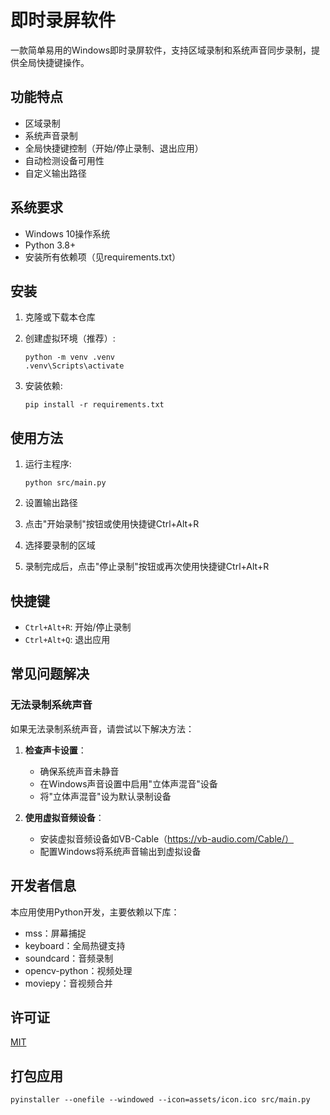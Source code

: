 # 即时录屏软件

一款简单易用的Windows即时录屏软件，支持区域录制和系统声音同步录制，提供全局快捷键操作。

## 功能特点

- 区域录制
- 系统声音录制
- 全局快捷键控制（开始/停止录制、退出应用）
- 自动检测设备可用性
- 自定义输出路径

## 系统要求

- Windows 10操作系统
- Python 3.8+
- 安装所有依赖项（见requirements.txt）

## 安装

1. 克隆或下载本仓库

2. 创建虚拟环境（推荐）:
   ```
   python -m venv .venv
   .venv\Scripts\activate
   ```

3. 安装依赖:
   ```
   pip install -r requirements.txt
   ```

## 使用方法

1. 运行主程序:
   ```
   python src/main.py
   ```

2. 设置输出路径
3. 点击"开始录制"按钮或使用快捷键Ctrl+Alt+R
4. 选择要录制的区域
5. 录制完成后，点击"停止录制"按钮或再次使用快捷键Ctrl+Alt+R

## 快捷键

- `Ctrl+Alt+R`: 开始/停止录制
- `Ctrl+Alt+Q`: 退出应用

## 常见问题解决

### 无法录制系统声音

如果无法录制系统声音，请尝试以下解决方法：

1. **检查声卡设置**：
   - 确保系统声音未静音
   - 在Windows声音设置中启用"立体声混音"设备
   - 将"立体声混音"设为默认录制设备

2. **使用虚拟音频设备**：
   - 安装虚拟音频设备如VB-Cable（https://vb-audio.com/Cable/）
   - 配置Windows将系统声音输出到虚拟设备

## 开发者信息

本应用使用Python开发，主要依赖以下库：
- mss：屏幕捕捉
- keyboard：全局热键支持
- soundcard：音频录制
- opencv-python：视频处理
- moviepy：音视频合并

## 许可证

[MIT](LICENSE)

## 打包应用

```
pyinstaller --onefile --windowed --icon=assets/icon.ico src/main.py
``` 